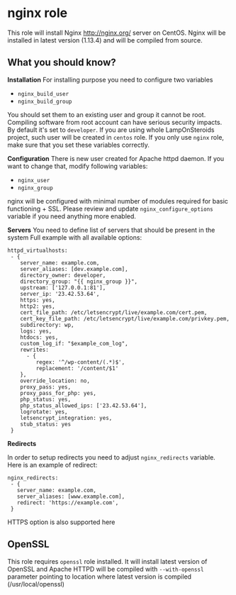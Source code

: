 nginx role
==========

This role will install Nginx http://nginx.org/ server on CentOS.
Nginx will be installed in latest version (1.13.4) and will be compiled from source.

What you should know?
---------------------

**Installation**
For installing purpose you need to configure two variables
 - `nginx_build_user`
 - `nginx_build_group`
 
You should set them to an existing user and group it cannot be root. Compiling software from root account can have serious security impacts.
By default it's set to `developer`. If you are using whole LampOnSteroids project, such user will be created in `centos` role.
If you only use `nginx` role, make sure that you set these variables correctly.

**Configuration**
There is new user created for Apache httpd daemon. If you want to change that, modify following variables:
 - `nginx_user`
 - `nginx_group`
 
nginx will be configured with minimal number of modules required for basic functioning + SSL. Please review and update `nginx_configure_options` variable if you need anything more enabled.

**Servers**
You need to define list of servers that should be present in the system
Full example with all available options:

```
httpd_virtualhosts:
 - {
    server_name: example.com,
    server_aliases: [dev.example.com],
    directory_owner: developer,
    directory_group: "{{ nginx_group }}",
    upstream: ['127.0.0.1:81'],
    server_ip: '23.42.53.64',
    https: yes,
    http2: yes,
    cert_file_path: /etc/letsencrypt/live/example.com/cert.pem,
    cert_key_file_path: /etc/letsencrypt/live/example.com/privkey.pem,
    subdirectory: wp,
    logs: yes,
    htdocs: yes,
    custom_log_if: "$example_com_log",
    rewrites:
      - {
         regex: '^/wp-content/(.*)$',
         replacement: '/content/$1'
    },
    override_location: no,
    proxy_pass: yes,
    proxy_pass_for_php: yes,
    php_status: yes,
    php_status_allowed_ips: ['23.42.53.64'],
    logrotate: yes,
    letsencrypt_integration: yes,
    stub_status: yes
 }
```

**Redirects**

In order to setup redirects you need to adjust `nginx_redirects` variable. Here is an example of redirect:

```
nginx_redirects: 
 - {
   server_name: example.com,
   server_aliases: [www.example.com],
   redirect: 'https://example.com',
 }
```

HTTPS option is also supported here

OpenSSL
-------

This role requires `openssl` role installed. It will install latest version of OpenSSL and Apache HTTPD will be compiled with `--with-openssl` parameter pointing to location where latest version is compiled (/usr/local/openssl)
